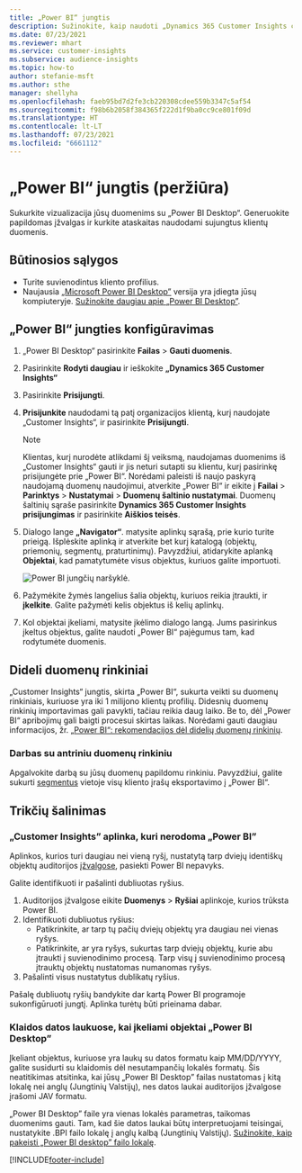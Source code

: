 ```yaml
---
title: „Power BI“ jungtis
description: Sužinokite, kaip naudoti „Dynamics 365 Customer Insights connector“ programoje „Power BI“.
ms.date: 07/23/2021
ms.reviewer: mhart
ms.service: customer-insights
ms.subservice: audience-insights
ms.topic: how-to
author: stefanie-msft
ms.author: sthe
manager: shellyha
ms.openlocfilehash: faeb95bd7d2fe3cb220308cdee559b3347c5af54
ms.sourcegitcommit: f98b6b2058f384365f222d1f9ba0cc9ce801f09d
ms.translationtype: HT
ms.contentlocale: lt-LT
ms.lasthandoff: 07/23/2021
ms.locfileid: "6661112"
---
```

# <a name="connector-for-power-bi-preview"></a>„Power BI“ jungtis (peržiūra)

Sukurkite vizualizacija jūsų duomenims su „Power BI Desktop“. Generuokite papildomas įžvalgas ir kurkite ataskaitas naudodami sujungtus klientų duomenis.

## <a name="prerequisites"></a>Būtinosios sąlygos

- Turite suvienodintus kliento profilius.
- Naujausia [„Microsoft Power BI Desktop”](https://powerbi.microsoft.com/desktop/) versija yra įdiegta jūsų kompiuteryje. [Sužinokite daugiau apie „Power BI Desktop”](/power-bi/desktop-what-is-desktop).

## <a name="configure-the-connector-for-power-bi"></a>„Power BI“ jungties konfigūravimas

1. „Power BI Desktop“ pasirinkite **Failas** > **Gauti duomenis**.

1. Pasirinkite **Rodyti daugiau** ir ieškokite **„Dynamics 365 Customer Insights“**

1. Pasirinkite **Prisijungti**.

1. **Prisijunkite** naudodami tą patį organizacijos klientą, kurį naudojate „Customer Insights“, ir pasirinkite **Prisijungti**.
   > [!NOTE]
   > Klientas, kurį nurodėte atlikdami šį veiksmą, naudojamas duomenims iš „Customer Insights“ gauti ir jis neturi sutapti su klientu, kurį pasirinkę prisijungėte prie „Power BI“. Norėdami paleisti iš naujo paskyrą naudojamą duomenų naudojimui, atverkite „Power BI“ ir eikite į **Failai** > **Parinktys** > **Nustatymai** > **Duomenų šaltinio nustatymai**. Duomenų šaltinių sąraše pasirinkite **Dynamics 365 Customer Insights prisijungimas** ir pasirinkite **Aiškios teisės**.  

1. Dialogo lange **„Navigator“**. matysite aplinkų sąrašą, prie kurio turite prieigą. Išplėskite aplinką ir atverkite bet kurį katalogą (objektų, priemonių, segmentų, praturtinimų). Pavyzdžiui, atidarykite aplanką **Objektai**, kad pamatytumėte visus objektus, kuriuos galite importuoti.

   ![Power BI jungčių naršyklė.](media/power-bi-navigator.png "„Power BI“ jungčių naršyklė")

1. Pažymėkite žymės langelius šalia objektų, kuriuos reikia įtraukti, ir **įkelkite**. Galite pažymėti kelis objektus iš kelių aplinkų.

1. Kol objektai įkeliami, matysite įkėlimo dialogo langą. Jums pasirinkus įkeltus objektus, galite naudoti „Power BI“ pajėgumus tam, kad rodytumėte duomenis.

## <a name="large-data-sets"></a>Dideli duomenų rinkiniai

„Customer Insights“ jungtis, skirta „Power BI“, sukurta veikti su duomenų rinkiniais, kuriuose yra iki 1 milijono klientų profilių. Didesnių duomenų rinkinių importavimas gali pavykti, tačiau reikia daug laiko. Be to, dėl „Power BI“ apribojimų gali baigti procesui skirtas laikas. Norėdami gauti daugiau informacijos, žr. [„Power BI“: rekomendacijos dėl didelių duomenų rinkinių](/power-bi/admin/service-premium-what-is#large-datasets). 

### <a name="work-with-a-subset-of-data"></a>Darbas su antriniu duomenų rinkiniu

Apgalvokite darbą su jūsų duomenų papildomu rinkiniu. Pavyzdžiui, galite sukurti [segmentus](segments.md) vietoje visų kliento įrašų eksportavimo į „Power BI“.

## <a name="troubleshooting"></a>Trikčių šalinimas

### <a name="customer-insights-environment-doesnt-show-in-power-bi"></a>„Customer Insights” aplinka, kuri nerodoma „Power BI”

Aplinkos, kurios turi daugiau nei vieną ryšį, nustatytą tarp dviejų identiškų objektų auditorijos [įžvalgose](relationships.md), pasiekti Power BI nepavyks.

Galite identifikuoti ir pašalinti dubliuotas ryšius.

1. Auditorijos įžvalgose eikite **Duomenys** > **Ryšiai** aplinkoje, kurios trūksta Power BI.
2. Identifikuoti dubliuotus ryšius:
   - Patikrinkite, ar tarp tų pačių dviejų objektų yra daugiau nei vienas ryšys.
   - Patikrinkite, ar yra ryšys, sukurtas tarp dviejų objektų, kurie abu įtraukti į suvienodinimo procesą. Tarp visų į suvienodinimo procesą įtrauktų objektų nustatomas numanomas ryšys.
3. Pašalinti visus nustatytus dublikatų ryšius.

Pašalę dubliuotų ryšių bandykite dar kartą Power BI programoje sukonfigūruoti jungtį. Aplinka turėtų būti prieinama dabar.

### <a name="errors-on-date-fields-when-loading-entities-in-power-bi-desktop"></a>Klaidos datos laukuose, kai įkeliami objektai „Power BI Desktop”

Įkeliant objektus, kuriuose yra laukų su datos formatu kaip MM/DD/YYYY, galite susidurti su klaidomis dėl nesutampančių lokalės formatų. Šis neatitikimas atsitinka, kai jūsų „Power BI Desktop” failas nustatomas į kitą lokalę nei anglų (Jungtinių Valstijų), nes datos laukai auditorijos įžvalgose įrašomi JAV formatu.

„Power BI Desktop” faile yra vienas lokalės parametras, taikomas duomenims gauti. Tam, kad šie datos laukai būtų interpretuojami teisingai, nustatykite .BPI failo lokalę į anglų kalbą (Jungtinių Valstijų). [Sužinokite, kaip pakeisti „Power BI desktop” failo lokalę](/power-bi/fundamentals/supported-languages-countries-regions.md#choose-the-locale-for-importing-data-into-power-bi-desktop).

[!INCLUDE[footer-include](../includes/footer-banner.md)]
